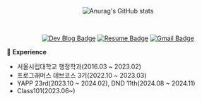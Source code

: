 <div align="center">
  
![Anurag's GitHub stats](https://github-readme-stats.vercel.app/api?username=rlarltj&show_icons=true&theme=vue)
  
<br>

[![Dev Blog Badge](http://img.shields.io/badge/-Dev%20Blog-316B83?style=flat&logo=tistory&link=https://mr-popo.tistory.com/)](https://mr-popo.tistory.com)
[![Resume Badge](http://img.shields.io/badge/-Resume-63B4B8?style=flat&logo=notion&link=https://rattle-rock-01f.notion.site/50a327bad16d4595bfc6fd6474533a12)](https://rattle-rock-01f.notion.site/50a327bad16d4595bfc6fd6474533a12)
[![Gmail Badge](https://img.shields.io/badge/Gmail-5F939A?style=flat&logo=Gmail&logoColor=white&link=mailto:rlarltj1234@gmail.com)](mailto:rlarltj1234@gmail.com)

</div>


🏫 __Experience__
- 서울시립대학교 행정학과(2016.03 ~ 2023.02)
- 프로그래머스 데브코스 3기(2022.10 ~ 2023.03)
- YAPP 23rd(2023.10 ~ 2024.02), DND 11th(2024.08 ~ 2024.11)
- Class101(2023.06~)

<!--
**rlarltj/rlarltj** is a ✨ _special_ ✨ repository because its `README.md` (this file) appears on your GitHub profile.

Here are some ideas to get you started:

- 🔭 I’m currently working on ...
- 🌱 I’m currently learning ...
- 👯 I’m looking to collaborate on ...
- 🤔 I’m looking for help with ...
- 💬 Ask me about ...
- 📫 How to reach me: ...
- 😄 Pronouns: ...
- ⚡ Fun fact: ...
-->
